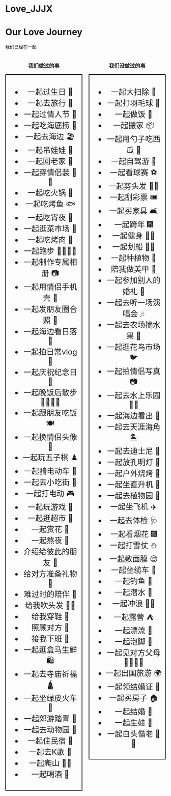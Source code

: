 
# Love_JJJX

# Our Love Journey

<div id="countdown-container">
  <p>我们已经在一起</p>
  <div id="countdown"></div>
</div>

<div style="display: flex; justify-content: space-between;">
  <div style="flex: 1; margin-right: 10px; text-align: center;">
    <h3>我们做过的事</h3>
    <div style="border: 2px solid #000; padding: 10px; font-size: 24px; max-width: 500px; margin: 0 auto;">
      <ul>
        <li>一起过生日 🎂</li>
        <li>一起去旅行 🧳</li>
        <li>一起过情人节 💝</li>
        <li>一起吃海底捞 🍲</li>
        <li>一起去海边 🏖️</li>
        <li>一起吊娃娃 🧸</li>      
        <li>一起回老家 🏡</li> 
        <li>一起穿情侣装 👕👚</li> 
        <li>一起吃火锅 🍲</li> 
        <li>一起吃烤鱼 🐟</li> 
        <li>一起吃宵夜 🌙</li>
        <li>一起逛菜市场 🥬</li>
        <li>一起吃烤肉 🍖</li>
        <li>一起跑步 🏃‍♂️🏃‍♀️</li>
        <li>一起制作专属相册 📷</li>
        <li>一起用情侣手机壳 📱</li>
        <li>一起发朋友圈合照 📸</li>
        <li>一起海边看日落 🌅</li>
        <li>一起拍日常vlog 🎥</li>
        <li>一起庆祝纪念日 🎊</li>
        <li>一起晚饭后散步 🚶‍♂️🚶‍♀️</li>
        <li>一起跟朋友吃饭 🍽️</li>
        <li>一起换情侣头像 👫</li>
        <li>一起玩五子棋 ♟️</li>
        <li>一起骑电动车 🛵</li>
        <li>一起去小吃街 🍢</li>
        <li>一起打电动 🎮</li>
        <li>一起玩游戏 🎲</li>
        <li>一起逛超市 🛒</li>
        <li>一起赏花 🌸</li>
        <li>一起熬夜 🌙</li>
        <li>介绍给彼此的朋友 🤝</li>
        <li>给对方准备礼物 🎁</li>
        <li>难过时的陪伴 🤗</li>
        <li>给我吹头发 💇‍♀️</li>
        <li>给我穿鞋 👟</li>
        <li>照顾对方 🥰</li>
        <li>接我下班 🚗</li>
        <li>一起逛盒马生鲜 🛍️</li>
        <li>一起去寺庙祈福 🛕</li>
        <li>一起坐绿皮火车 🚂</li>
        <li>一起郊游踏青 🌳</li>
        <li>一起去动物园 🦁</li>
        <li>一起住民宿 🏡</li>
        <li>一起去K歌 🎤</li>
        <li>一起爬山 🧗‍♂️</li>
        <li>一起喝酒 🍻</li>
      </ul>
    </div>
  </div>
  <div style="flex: 1; margin-left: 10px; text-align: center;">
    <h3>我们没做过的事</h3>
    <div style="border: 2px solid #000; padding: 10px; font-size: 24px; max-width: 500px; margin: 0 auto;">
      <ul>
        <li>一起大扫除 🧹</li>
        <li>一起打羽毛球 🏸</li>
        <li>一起做饭 🍳</li>
        <li>一起搬家 📦</li>
        <li>一起用勺子吃西瓜 🍉</li>
        <li>一起自驾游 🚗</li>
        <li>一起看球赛 ⚽</li>
        <li>一起剪头发 💇‍♂️</li>
        <li>一起刮彩票 🎟️</li>
        <li>一起买家具 🛋️</li>
        <li>一起跨年 🎆</li>
        <li>一起健身 🏋️‍♂️</li>
        <li>一起划船 🚣‍♀️</li>
        <li>一起种植物 🌱</li>
        <li>陪我做美甲 💅</li>
        <li>一起参加别人的婚礼 💒</li>
        <li>一起去听一场演唱会 🎶</li>
        <li>一起去农场摘水果 🍓</li>
        <li>一起逛花鸟市场 🐦</li>
        <li>一起拍情侣写真 📷</li>
        <li>一起去水上乐园 🏄‍♂️</li>
        <li>一起海边看出 🌅</li>
        <li>一起去天涯海角 🏝️</li>
        <li>一起去迪士尼 🏰</li>
        <li>一起放孔明灯 🏮</li>
        <li>一起户外烧烤 🍖</li>
        <li>一起坐直升机 🚁</li>
        <li>一起去植物园 🌿</li>
        <li>一起坐飞机 ✈️</li>
        <li>一起去体检 🩺</li>
        <li>一起看烟花 🎆</li>
        <li>一起打雪仗 ⛄</li>
        <li>一起敷面膜 😌</li>
        <li>一起坐缆车 🚡</li>
        <li>一起钓鱼 🎣</li>
        <li>一起潜水 🤿</li>
        <li>一起冲浪 🏄‍♀️</li>
        <li>一起露营 ⛺</li>
        <li>一起漂流 🛶</li>
        <li>一起泡脚 🦶</li>
        <li>一起见对方父母 👨‍👩‍👧‍👦</li>
        <li>一起出国旅游 🌍</li>
        <li>一起领结婚证 💍</li>
        <li>一起买房子 🏠</li>
        <li>一起结婚 💒</li>
        <li>一起生娃 👶</li>
        <li>一起白头偕老 👴👵</li>
      </ul>
    </div>
  </div>
</div>





